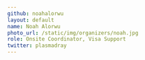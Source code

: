 ```yaml
---
github: noahalorwu
layout: default
name: Noah Alorwu
photo_url: /static/img/organizers/noah.jpg
role: Onsite Coordinator, Visa Support
twitter: plasmadray
---
```

